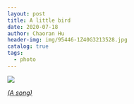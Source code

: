 ```yaml
---
layout: post
title: A little bird
date: 2020-07-18
author: Chaoran Hu
header-img: img/95446-1Z40G3213528.jpg
catalog: true
tags:
  - photo
---
```


![](/photo/littlebird.jpg)

[*(A song)*](https://music.apple.com/us/album/%E6%88%91%E6%98%AF%E4%B8%80%E9%9A%BB%E5%B0%8F%E5%B0%8F%E9%B3%A5/1329432176?i=1329432678)
